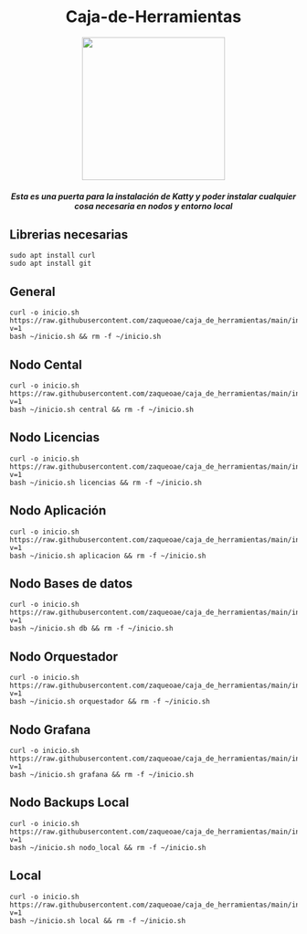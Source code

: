 

<div align="center">

# Caja-de-Herramientas

<img src="https://cloud.githubusercontent.com/assets/2059754/24601246/753a7f36-1858-11e7-9d6b-7a0e64fb27f7.png" height="250px" width="250px">

##### Esta es una puerta para la instalación de Katty y poder instalar cualquier cosa necesaria en nodos y entorno local
</div>



## Librerias necesarias
```
sudo apt install curl
sudo apt install git
```


## General
```
curl -o inicio.sh https://raw.githubusercontent.com/zaqueoae/caja_de_herramientas/main/inicio.sh?v=1
bash ~/inicio.sh && rm -f ~/inicio.sh
```

## Nodo Cental
```
curl -o inicio.sh https://raw.githubusercontent.com/zaqueoae/caja_de_herramientas/main/inicio.sh?v=1
bash ~/inicio.sh central && rm -f ~/inicio.sh
```

## Nodo Licencias
```
curl -o inicio.sh https://raw.githubusercontent.com/zaqueoae/caja_de_herramientas/main/inicio.sh?v=1
bash ~/inicio.sh licencias && rm -f ~/inicio.sh
```

## Nodo Aplicación
```
curl -o inicio.sh https://raw.githubusercontent.com/zaqueoae/caja_de_herramientas/main/inicio.sh?v=1
bash ~/inicio.sh aplicacion && rm -f ~/inicio.sh
```

## Nodo Bases de datos
```
curl -o inicio.sh https://raw.githubusercontent.com/zaqueoae/caja_de_herramientas/main/inicio.sh?v=1
bash ~/inicio.sh db && rm -f ~/inicio.sh
```


## Nodo Orquestador
```
curl -o inicio.sh https://raw.githubusercontent.com/zaqueoae/caja_de_herramientas/main/inicio.sh?v=1
bash ~/inicio.sh orquestador && rm -f ~/inicio.sh
```

## Nodo Grafana
```
curl -o inicio.sh https://raw.githubusercontent.com/zaqueoae/caja_de_herramientas/main/inicio.sh?v=1
bash ~/inicio.sh grafana && rm -f ~/inicio.sh
```

## Nodo Backups Local
```
curl -o inicio.sh https://raw.githubusercontent.com/zaqueoae/caja_de_herramientas/main/inicio.sh?v=1
bash ~/inicio.sh nodo_local && rm -f ~/inicio.sh
```

## Local
```
curl -o inicio.sh https://raw.githubusercontent.com/zaqueoae/caja_de_herramientas/main/inicio.sh?v=1
bash ~/inicio.sh local && rm -f ~/inicio.sh
```
